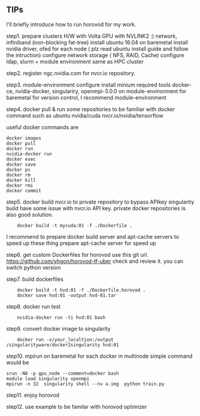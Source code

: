 ## TIPs 
I'll briefly introduce how to run horovod for my work.

step1.
prepare clusters H/W with Volta GPU with NVLINK2 :) network, infiniband (non-blocking fat-tree) 
install ubuntu 16.04 on baremetal
install nvidia driver, ofed for each node   ( plz read ubuntu install guide and follow the intruction)
configure network storage ( NFS, RAID, Cache) 
configure ldap, slurm + module environment same as HPC cluster

step2. 
register ngc.nvidia.com for nvcr.io repository. 
 

step3. module-environment configure 
install minium required tools docker-ce, nvidia-docker, singulariry, openmpi-3.0.0 on module-environment for baremetal
for version control, I recommend module-environment

step4. docker pull & run  some repositories to be familiar with docker command 
such as ubuntu  nvidia/cuda  nvcr.io/nvidia/tensorflow 

useful docker commands are 
```
docker images
docker pull
docker run 
nvidia-docker run
docker exec 
docker save
docker ps 
docker rm
docker kill
docker rmi 
docker commit
```
 
step5. docker build nvcr.io to private repository to bypass APIkey
singularity build have some issue with nvcr.io API key. 
private docker repositories is also good solution.
```
    docker build -t mycuda:01 -f ./Dockerfile . 
```

I recommend to prepare docker build server and apt-cache servers to speed up these thing 
prepare apt-cache server for speed up 

step6. get custom Dockerfiles for horovod 
use this git url.  https://github.com/yhgon/horovod-tf-uber 
check and review it. you can switch python version

step7. build dockerfiles 
```
    docker build -t hvd:01 -f ./Dockerfile.horovod . 
    docker save hvd:01 -output hvd-01.tar
```
step8. docker run test 
```
    nvidia-docker run -ti hvd:01 bash
```

step9. convert docker image to singularity 
```
    docker run -v/your_localtion:/output /singularityware/docker2singularity hvd:01
```

step10. mpirun on baremetal for each docker in multinode
simple command would  be  

```
srun -N8 -p gpu_node --comment=docker bash  
module load singularity openmpi
mpirun -n 32  singularity shell --nv a.img  python train.py 
```
step11. enjoy horovod

step12. use example to be familar with horovod optimizer 

